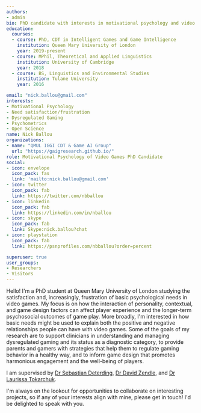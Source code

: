 ```yaml
---
authors:
- admin
bio: PhD candidate with interests in motivational psychology and video games, particularly with regard to need satisfaction and frustration, dysregulated gaming, and how those are affected by the interaction of personality, environmental, and game design factors. Let's make games as fun and supportive of well-being as possible!
education:
  courses:
  - course: PhD, CDT in Intelligent Games and Game Intelligence
    institution: Queen Mary University of London
    year: 2019-present
  - course: MPhil, Theoretical and Applied Linguistics
    institution: University of Cambridge
    year: 2018
  - course: BS, Linguistics and Environmental Studies
    institution: Tulane University
    year: 2016

email: "nick.ballou@gmail.com"
interests:
- Motivational Psychology
- Need satisfaction/frustration
- Dysregulated Gaming
- Psychometrics
- Open Science
name: Nick Ballou
organizations:
- name: "QMUL IGGI CDT & Game AI Group"
  url: "https://gaigresearch.github.io/"
role: Motivational Psychology of Video Games PhD Candidate 
social:
- icon: envelope
  icon_pack: fas
  link: 'mailto:nick.ballou@gmail.com'
- icon: twitter
  icon_pack: fab
  link: https://twitter.com/nbballou
- icon: linkedin
  icon_pack: fab
  link: https://linkedin.com/in/nballou
- icon: skype
  icon_pack: fab
  link: Skype:nick.ballou?chat
- icon: playstation
  icon_pack: fab
  link: https://psnprofiles.com/nbballou?order=percent

superuser: true
user_groups:
- Researchers
- Visitors
---
```

Hello! I'm a PhD student at Queen Mary University of London studying the satisfaction and, increasingly, frustration of basic psychological needs in video games. My focus is on how the interaction of personality, contextual, and game design factors can affect player experience and the longer-term psychosocial outcomes of game play. More broadly, I'm interested in how basic needs might be used to explain both the positive and negative relationships people can have with video games. Some of the goals of my research are to support clinicians in understanding and managing dysregulated gaming and its status as a diagnostic category, to provide parents and gamers with strategies that help them to regulate gaming behavior in a healthy way, and to inform game design that promotes harmonious engagement and the well-being of players.

I am supervised by [Dr Sebastian Deterding](https://codingconduct.cc/Publications), [Dr David Zendle](https://pure.york.ac.uk/portal/en/researchers/david-zendle(127e6f28-98bb-4662-a759-369391c609e6)/publications.html), and [Dr Laurissa Tokarchuk](http://www.eecs.qmul.ac.uk/~laurissa/Laurissas_Pages/About_Me.html).

I'm always on the lookout for opportunities to collaborate on interesting projects, so if any of your interests align with mine, please get in touch! I'd be delighted to speak with you.